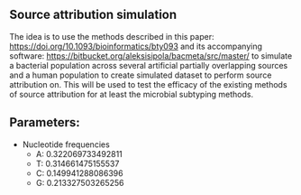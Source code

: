 ## Source attribution simulation
The idea is to use the methods described in this paper:
https://doi.org/10.1093/bioinformatics/bty093 and its accompanying
software: https://bitbucket.org/aleksisipola/bacmeta/src/master/ to
simulate a bacterial population across several artificial partially
overlapping sources and a human population to create simulated dataset
to perform source attribution on. This will be used to test the
efficacy of the existing methods of source attribution for at least
the microbial subtyping methods.

## Parameters:

- Nucleotide frequencies
    - A: 0.322069733492811
    - T: 0.314661475155537
    - C: 0.149941288086396
    - G: 0.213327503265256
